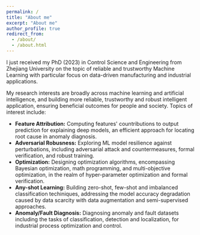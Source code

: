 ```yaml
---
permalink: /
title: "About me"
excerpt: "About me"
author_profile: true
redirect_from: 
  - /about/
  - /about.html
---
```

I just received my PhD (2023) in Control Science and Engineering from Zhejiang University on the topic of reliable and trustworthy Machine Learning with particular focus on data-driven manufacturing and industrial applications.

My research interests are broadly across machine learning and artificial intelligence, and building more reliable, trustworthy and robust intelligent application, ensuring beneficial outcomes for people and society. Topics of interest include:

- **Feature Attribution:** Computing features' countributions to output prediction for explaining deep models, an efficient approach for locating root cause in anomaly diagnosis.
- **Adversarial Robusness:** Exploring ML model resilience against perturbations, including adversarial attack and countermeasures, formal verification, and robust training.
- **Optimization:** Designing optimization algorithms, encompassing Bayesian optimization, math programming, and multi-objective optimization, in the realm of hyper-parameter optimization and formal verification.
- **Any-shot Learning:** Building zero-shot, few-shot and imbalanced classification techiniques, addressing the model accuracy degradation caused by data scarcity with data augmentation and semi-supervised approaches.
- **Anomaly/Fault Diagnosis:** Diagnosing anomaly and fault datasets including the tasks of classification, detection and localization, for industrial process optimization and control.
